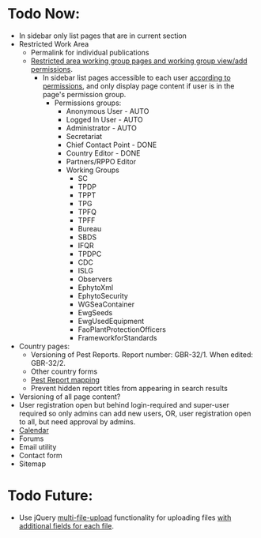 # Todo Now:

- In sidebar only list pages that are in current section
- Restricted Work Area
    - Permalink for individual publications
    - [Restricted area working group pages and working group view/add permissions](http://djangosnippets.org/snippets/2736/).
        - In sidebar list pages accessible to each user [according to permissions](http://stackoverflow.com/a/16016717), and only display page content if user is in the page's permission group.
            - Permissions groups: 
                - Anonymous User - AUTO
                - Logged In User - AUTO
                - Administrator - AUTO
                - Secretariat
                - Chief Contact Point - DONE
                - Country Editor - DONE
                - Partners/RPPO Editor
                - Working Groups
                    - SC
                    - TPDP 
                    - TPPT 
                    - TPG 
                    - TPFQ 
                    - TPFF 
                    - Bureau 
                    - SBDS 
                    - IFQR 
                    - TPDPC 
                    - CDC 
                    - ISLG 
                    - Observers 
                    - EphytoXml 
                    - EphytoSecurity 
                    - WGSeaContainer 
                    - EwgSeeds 
                    - EwgUsedEquipment 
                    - FaoPlantProtectionOfficers 
                    - FrameworkforStandards
- Country pages:
    - Versioning of Pest Reports. Report number: GBR-32/1. When edited: GBR-32/2.
    - Other country forms
    - [Pest Report mapping](http://leafletjs.com/examples/choropleth.html)
    - Prevent hidden report titles from appearing in search results
- Versioning of all page content?
- User registration open but behind login-required and super-user required so only admins can add new users, OR, user registration open to all, but need approval by admins.
- [Calendar](https://github.com/shurik/mezzanine.calendar)
- Forums
- Email utility
- Contact form
- Sitemap

# Todo Future:

- Use jQuery [multi-file-upload](https://github.com/sigurdga/django-jquery-file-upload) functionality for uploading files [with additional fields for each file](https://github.com/blueimp/jQuery-File-Upload/wiki/How-to-submit-additional-form-data).